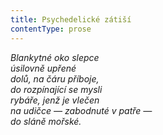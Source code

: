 ```yaml
---
title: Psychedelické zátiší
contentType: prose
---
```


_Blankytné oko slepce  
úsilovně upřené  
dolů, na čáru příboje,  
do rozpínající se mysli  
rybáře, jenž je vlečen  
na udičce — zabodnuté v patře —  
do sláně mořské._
